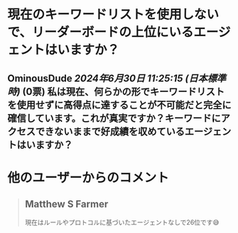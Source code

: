 # 現在のキーワードリストを使用しないで、リーダーボードの上位にいるエージェントはいますか？
**OminousDude** *2024年6月30日 11:25:15 (日本標準時)* (0票)
私は現在、何らかの形でキーワードリストを使用せずに高得点に達することが不可能だと完全に確信しています。これが真実ですか？キーワードにアクセスできないままで好成績を収めているエージェントはいますか？
---
 # 他のユーザーからのコメント
> ## Matthew S Farmer
> 
> 現在はルールやプロトコルに基づいたエージェントなしで26位です😅
> 
>
